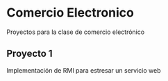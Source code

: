 # Comercio Electronico
Proyectos para la clase de comercio electrónico

## Proyecto 1
Implementación de RMI para estresar un servicio web
